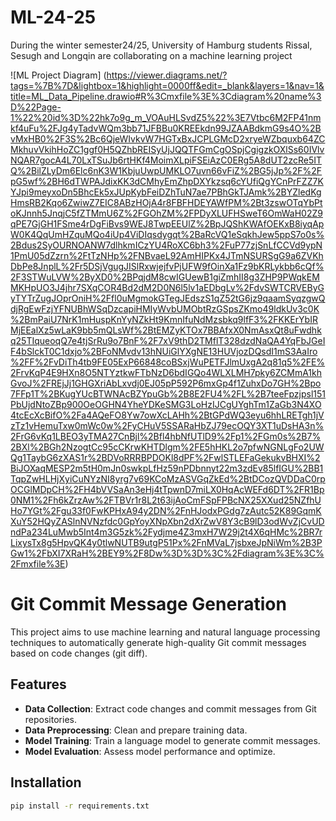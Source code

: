 # ML-24-25
During the winter semester24/25, University of Hamburg students Rissal, Sesugh and Longqin are collaborating on a machine learning project

![ML Project Diagram] (https://viewer.diagrams.net/?tags=%7B%7D&lightbox=1&highlight=0000ff&edit=_blank&layers=1&nav=1&title=ML_Data_Pipeline.drawio#R%3Cmxfile%3E%3Cdiagram%20name%3D%22Page-1%22%20id%3D%22hk7o9g_m_VOAuHLSvdZ5%22%3E7Vtbc6M2FP41nmkf4uFu%2FJg4yTadvWQm3bb71JFBBu0KREEkdn99JZAABdkmG9s4O%2BvMxHB0%2F3S%2Bc6QjeWIvkvW7HGTxBxJCPLGMcD2xryeWZbquxb64ZCMkhuvVkihHoZC1ggf0H5QZhbREISyUjJQQTFGmCgOSpjCgigzkOXlSs60IVlvNQAR7gocA4L70LxTSuJb6rtHKf4MoimXLpiFSEiAzC0ERg5A8dUT2zcRe5ITQ%2BilZLyDm6Elc6nK3W1KbjuUwpUMKLO7uvn66vFiZ%2BG5jJp%2F%2FpG5wf%2BH6dTWPAJdixKK3dCMhyEmZhpDXYkzsq6cYUfiQgYCnPrFZZ7KYJpi9meyxoDn5BhcEk5xJUpKybFeiDZhTuN7ae7PBhGkTJAmk%2BYZledKgHmsRB2Kqo6ZwiwZ7EIC8ABzHOjA4r8FBFHDEYAWfPM%2Bt3zswOTqYbPtoKJnnh5JnqjC5fZTMmU6Z%2FGOhZM%2FPDyXLUFHSweT6OmWaH02Z9qPE7GjGH1FSme4rDgFiBvs9WEJ8TwpEEUlZ%2BpJQShKWAfOEKxB8iyqApW0K4QqUmHZquMQo4iUp4ViDIqsdygqt%2BaRcVQ1eSqkhJew5ppS7o0s%2Bdus2SyOURNOANW7dlhkmICzYU4RoXC6bh3%2FuP77zjSnLfCCVd9ypN1PmU05dZzrn%2FtTzNHp%2FNBvaeL92AmHIPKx4JTmNSURSgG9a6ZVKhDbPe8JnplL%2Fr5DSjVgugJISlRxwjejfvPjUFW9fOinXa1Fz9bKRLykbb6cQf%2F3STWuLVW%2ByXD0%2BPqjdM8cwIGUewB1giZmhII8g3ZHP9PWqkEMMKHpUO3J4jhr7SXqCOR4Bd2dM2D0N6l5lv1aEDbgLv%2FdvSWTCRVEByGyTYTrZugJOprOniH%2Ffl0uMgmokGTegJEdszS1qZ52tG6jz9qaamSyqzgwQdjRgEwFzjYFNUBhWSqDzcapiHMIyWvbUMObtRzGSpsZKmo49ldkUv3c0K%2BmPaiU7NrK1mHuspKnYyNZkHt9KmnIfuNdMzsbkq9lfF3%2FKKErYbIRMjEEalXz5wLaK9bb5mQLsWf%2BtEMZyKTOx7BBAfxX0NmAsxQt8uFwdhkq25TIqueoqQ7e4tjSrRu9o7BnF%2F7xV9thD2TMflT328dzdNaQA4YqFbJGeIF4bSlckT0C1dxjo%2BFoNMvdv13hNUiGlYXgNE13HUVjozDQsdI1mS3AaIro%2FF%2FvDiTh4tb9FE05ExP66848coBSxjWuPETFJlmUxgA2q81q5%2FE%2FrvKqP4E9HXn8O5NTYztkwFTbNzD6bdIGQo4WLXLMH7pky6ZCMmA1khGvoJ%2FREjJj1GHGXriAbLxvdj0EJ05pP592P6mxGp4f1ZuhxDo7GH%2Bpo7FFp1T%2BKugYUcBTWNAcBZYpuGb%2B8E2FU4%2FL%2B7teeFpzjpsl151PbUjdNtoZBp900OeOGHN4YheYDKeSMG3LoHzIJCgUYghTm1ZaGb3N4XO4tcEcXcBifO%2Fa4AQeFO8Yw7owXcLAHh%2BtGPdWQ3eyu6hhLRETgh1jVzTz1vHemuTxw0mWc0w%2FyCHuV5SSARaHbZJ79ecOQY3XT1uDsHA3n%2FrG6vKq1LBEO3yTMA27CnBjl%2Bfl4hbNfUTlD9%2Fp1%2FGm0s%2B7%2BXl%2BGh2NzogtCc95cCKrwKHTDlgm%2FE5hHKL2o7pfwNGNLgFo2UWQg1TaybG6zXAS1r%2BDVoRRRBPDOKl8dPF%2FwlSTLEFaGekukvBHXI%2BiJOXaqMESP2m5tH0mJn0swkpLfHz59nPDbnnyt22m3zdEv85lfIGU%2BB1TqpZwHLHjXyiCuNYzNI8yrg7v69KCoMzASVGqZkEd%2BtDCozQVDDaC0rpOCGlMDpCH%2FH4bVVSaAn3eHj4tTpwnD7miLX0HqAcWEFd6DT%2FR1Bp0NM1%2Fh6kZrzAw%2FTBVr1r8L2t63ijAoCmFSpFPBcNX25XXud25NZfhUHo7YGt%2Fgu33f0FwKPHxA94y2DN%2FnHJodxPGdg7zAutc52K89GqmKXuY52HQyZASlnNVNzfdc0GpYoyXNpXbn2dXrZwV8Y3cB9lD3odWvZjCvUDndPa234LuMwb5Int4m3G5zk%2Fydjme4Z3mxH7W29j2t4X6qHMc%2BR7rLixysTx8g5HpvQK4y0tlwNUTB9utgP51Px%2FnMVaL7jsbxeJpNiWm%2B3PGw1%2FbXI7XRaH%2BEY9%2F8Dw%3D%3D%3C%2Fdiagram%3E%3C%2Fmxfile%3E)

# Git Commit Message Generation

This project aims to use machine learning and natural language processing techniques to automatically generate high-quality Git commit messages based on code changes (git diff).

## Features

- **Data Collection**: Extract code changes and commit messages from Git repositories.
- **Data Preprocessing**: Clean and prepare training data.
- **Model Training**: Train a language model to generate commit messages.
- **Model Evaluation**: Assess model performance and optimize.

## Installation

```bash
pip install -r requirements.txt

